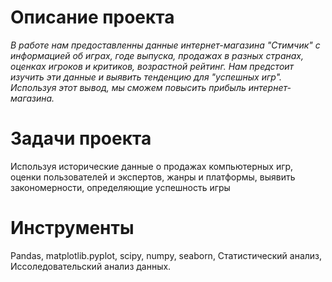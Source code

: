 # Описание проекта
*В работе нам предоставленны данные интернет-магазина "Стимчик" с информацией об играх, годе выпуска, продажах в разных странах, оценках игроков и критиков, возрастной рейтинг. Нам предстоит изучить эти данные и выявить тенденцию для "успешных игр". Используя этот вывод, мы сможем повысить прибыль интернет-магазина.*

# Задачи проекта
Используя исторические данные о продажах компьютерных игр, оценки пользователей и экспертов, жанры и платформы, выявить закономерности, определяющие успешность игры 

# Инструменты
Pandas, matplotlib.pyplot, scipy, numpy, seaborn, Статистический анализ, Иссоледовательский анализ данных.
